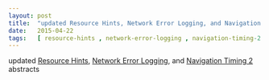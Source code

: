 ```yaml
---
layout: post
title:  "updated Resource Hints, Network Error Logging, and Navigation Timing 2 abstracts"
date:   2015-04-22
tags:   [ resource-hints , network-error-logging , navigation-timing-2 ]
---
```


updated [Resource Hints](/spec/resource-hints), [Network Error Logging](/spec/network-error-logging), and [Navigation Timing 2](/spec/navigation-timing-2) abstracts

